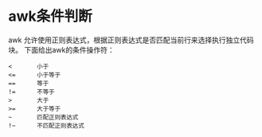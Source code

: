 # awk条件判断

awk 允许使用正则表达式，根据正则表达式是否匹配当前行来选择执行独立代码块。
下面给出awk的条件操作符：
```
<       小于
<=      小于等于
==      等于
!=      不等于
>       大于
>=      大于等于
~       匹配正则表达式
!~      不匹配正则表达式
```